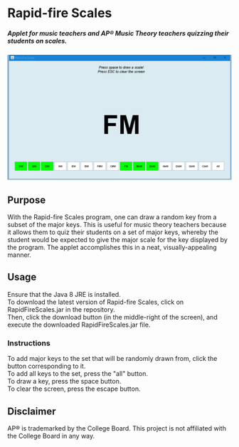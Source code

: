 # Rapid-fire Scales
##### Applet for music teachers and AP® Music Theory teachers quizzing their students on scales.
<img src="rapidfirescales.PNG"></img>
## Purpose
With the Rapid-fire Scales program, one can draw a random key from a subset of the major keys. This is useful for music theory teachers because it allows them to quiz their students on a set of major keys, whereby the student would be expected to give the major scale for the key displayed by the program. The applet accomplishes this in a neat, visually-appealing manner. 
## Usage
Ensure that the Java 8 JRE is installed. <br>
To download the latest version of Rapid-fire Scales, click on RapidFireScales.jar in the repository.<br>
Then, click the download button (in the middle-right of the screen), and execute the downloaded RapidFireScales.jar file.
### Instructions
To add major keys to the set that will be randomly drawn from, click the button corresponding to it.<br>
To add all keys to the set, press the "all" button.<br>
To draw a key, press the space button. <br>
To clear the screen, press the escape button.
## Disclaimer
AP® is trademarked by the College Board. This project is not affiliated with the College Board in any way. 

